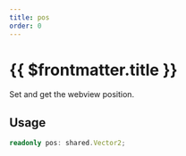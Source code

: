 ```yaml
---
title: pos
order: 0
---
```


# {{ $frontmatter.title }}

Set and get the webview position.

## Usage

```ts
readonly pos: shared.Vector2;
```
